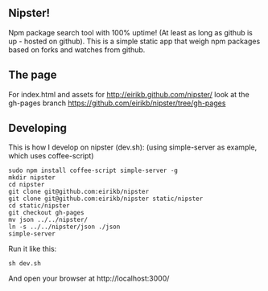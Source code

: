 Nipster!
--

Npm package search tool with 100% uptime! (At least as long as github is up - hosted on github).
This is a simple static app that weigh npm packages based on forks and watches from github.


The page
---
For index.html and assets for http://eirikb.github.com/nipster/ look at the gh-pages branch
https://github.com/eirikb/nipster/tree/gh-pages

Developing
---
This is how I develop on nipster (dev.sh):
(using simple-server as example, which uses coffee-script)

    sudo npm install coffee-script simple-server -g
    mkdir nipster
    cd nipster
    git clone git@github.com:eirikb/nipster
    git clone git@github.com:eirikb/nipster static/nipster
    cd static/nipster
    git checkout gh-pages
    mv json ../../nipster/
    ln -s ../../nipster/json ./json
    simple-server

Run it like this: 

    sh dev.sh

And open your browser at http://localhost:3000/
